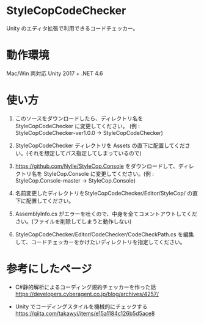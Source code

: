 # StyleCopCodeChecker
Unity のエディタ拡張で利用できるコードチェッカー。

# 動作環境
Mac/Win 両対応
Unity 2017 +  .NET 4.6

# 使い方
1. このソースをダウンロードしたら、ディレクトリ名を StyleCopCodeChecker に変更してください。
(例 : StyleCopCodeChecker-ver1.0.0 -> StyleCopCodeChecker)

1. StyleCopCodeChecker ディレクトリを Assets の直下に配置してください。(それを想定してパス指定してしまっているので)

1. https://github.com/Nylle/StyleCop.Console をダウンロードして、ディレクトリ名を StyleCop.Console に変更してください。(例 : StyleCop.Console-master -> StyleCop.Console)

1. 名前変更したディレクトリをStyleCopCodeChecker/Editor/StyleCop/ の直下に配置してください。

1. AssemblyInfo.cs がエラーを吐くので、中身を全てコメントアウトしてください。(ファイルを削除してしまうと動作しない)

1. StyleCopCodeChecker/Editor/CodeChecker/CodeCheckPath.cs を編集して、コードチェッカーをかけたいディレクトリを指定してください。

# 参考にしたページ
- C#静的解析によるコーディング規約チェッカーを作った話
https://developers.cyberagent.co.jp/blog/archives/4257/

- Unity でコーディングスタイルを機械的にチェックする
https://qiita.com/takawyi/items/e15a1184c126b5d5ace8
